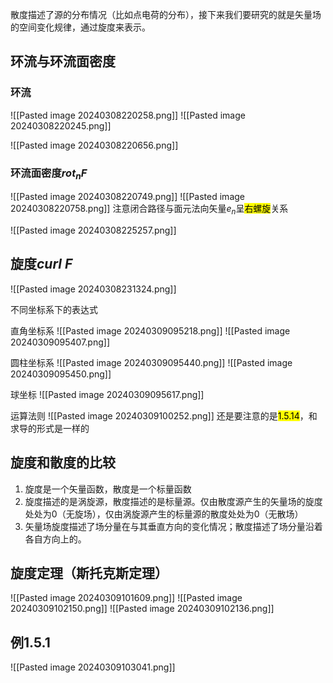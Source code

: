 散度描述了源的分布情况（比如点电荷的分布），接下来我们要研究的就是矢量场的空间变化规律，通过旋度来表示。

## 环流与环流面密度
### 环流
![[Pasted image 20240308220258.png]]
![[Pasted image 20240308220245.png]]


![[Pasted image 20240308220656.png]]



### 环流面密度$rot_nF$
![[Pasted image 20240308220749.png]]
![[Pasted image 20240308220758.png]]
注意闭合路径与面元法向矢量$e_n$呈<mark class="hltr-blue">右螺旋</mark>关系

![[Pasted image 20240308225257.png]]




## 旋度$curl\ F$
![[Pasted image 20240308231324.png]]

不同坐标系下的表达式

直角坐标系
![[Pasted image 20240309095218.png]]
![[Pasted image 20240309095407.png]]


圆柱坐标系
![[Pasted image 20240309095440.png]]
![[Pasted image 20240309095450.png]]



球坐标
![[Pasted image 20240309095617.png]]


运算法则
![[Pasted image 20240309100252.png]]
还是要注意的是<mark class="hltr-blue">1.5.14</mark>，和求导的形式是一样的


## 旋度和散度的比较
1. 旋度是一个矢量函数，散度是一个标量函数
2. 旋度描述的是涡旋源，散度描述的是标量源。仅由散度源产生的矢量场的旋度处处为0（无旋场），仅由涡旋源产生的标量源的散度处处为0（无散场）
3. 矢量场旋度描述了场分量在与其垂直方向的变化情况；散度描述了场分量沿着各自方向上的。

## 旋度定理（斯托克斯定理）
![[Pasted image 20240309101609.png]]
![[Pasted image 20240309102150.png]]
![[Pasted image 20240309102136.png]]

## 例1.5.1
![[Pasted image 20240309103041.png]]